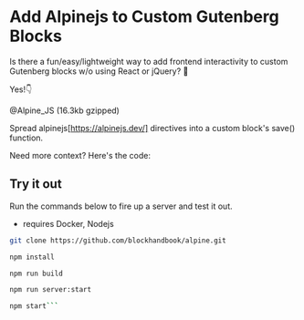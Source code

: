 # Add Alpinejs to Custom Gutenberg Blocks

Is there a fun/easy/lightweight way to add frontend interactivity to custom Gutenberg blocks w/o using React or jQuery? 🤔

Yes!👇

@Alpine_JS (16.3kb gzipped)

Spread alpinejs[https://alpinejs.dev/] directives into a custom block's save() function.

Need more context?  Here's the code:

## Try it out

Run the commands below to fire up a server and test it out.

* requires Docker, Nodejs

```bash
git clone https://github.com/blockhandbook/alpine.git

npm install

npm run build

npm run server:start

npm start```
